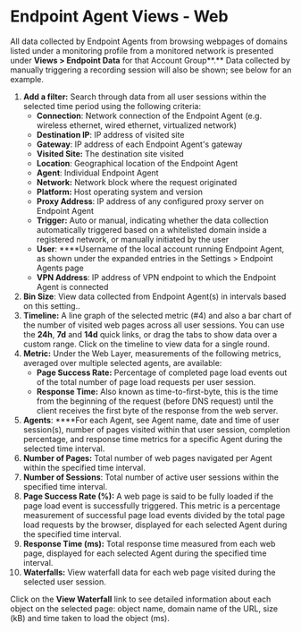 # Endpoint Agent Views - Web

All data collected by Endpoint Agents from browsing webpages of domains listed under a monitoring profile from a monitored network is presented under **Views &gt; Endpoint Data** for that Account Group**.** Data collected by manually triggering a recording session will also be shown; see below for an example.

1. **Add a filter:** Search through data from all user sessions within the selected time period using the following criteria:
   * **Connection**: Network connection of the Endpoint Agent \(e.g. wireless ethernet, wired ethernet, virtualized network\)
   * **Destination IP**: IP address of visited site
   * **Gateway**: IP address of each Endpoint Agent's gateway
   * **Visited Site:** The destination site visited
   * **Location**: Geographical location of the Endpoint Agent
   * **Agent**: Individual Endpoint Agent
   * **Network:** Network block where the request originated
   * **Platform:** Host operating system and version
   * **Proxy Address**: IP address of any configured proxy server on Endpoint Agent
   * **Trigger:** Auto or manual, indicating whether the data collection automatically triggered based on a whitelisted domain inside a registered network, or manually initiated by the user
   * **User**: ****Username of the local account running Endpoint Agent, as shown under the expanded entries in the Settings &gt; Endpoint Agents page
   * **VPN Address**: IP address of VPN endpoint to which the Endpoint Agent is connected 
2. **Bin Size**: View data collected from Endpoint Agent\(s\) in intervals based on this setting..
3. **Timeline:** A line graph of the selected metric \(\#4\) and also a bar chart of the number of visited web pages across all user sessions. You can use the **24h**, **7d** and **14d** quick links, or drag the tabs to show data over a custom range. Click on the timeline to view data for a single round.
4. **Metric:** Under the Web Layer, measurements of the following metrics, averaged over multiple selected agents, are available:
   * **Page Success Rate:** Percentage of completed page load events out of the total number of page load requests per user session.
   * **Response Time:** Also known as time-to-first-byte, this is the time from the beginning of the request \(before DNS request\) until the client receives the first byte of the response from the web server.
5. **Agents**: ****For each Agent, see Agent name, date and time of user session\(s\), number of pages visited within that user session, completion percentage, and response time metrics for a specific Agent during the selected time interval.
6. **Number of Pages:** Total number of web pages navigated per Agent within the specified time interval.
7. **Number of Sessions**: Total number of active user sessions within the specified time interval.
8. **Page Success Rate \(%\):** A web page is said to be fully loaded if the page load event is successfully triggered. This metric is a percentage measurement of successful page load events divided by the total page load requests by the browser, displayed for each selected Agent during the specified time interval.
9. **Response Time \(ms\):** Total response time measured from each web page, displayed for each selected Agent during the specified time interval.
10. **Waterfalls:** View waterfall data for each web page visited during the selected user session. 

Click on the **View Waterfall** link to see detailed information about each object on the selected page: object name, domain name of the URL, size \(kB\) and time taken to load the object \(ms\).

